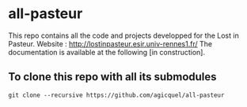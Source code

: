 # all-pasteur
This repo contains all the code and projects developped for the Lost in Pasteur.
Website : http://lostinpasteur.esir.univ-rennes1.fr/
The documentation is available at the following [in construction].

## To clone this repo with all its submodules
```
git clone --recursive https://github.com/agicquel/all-pasteur
```
